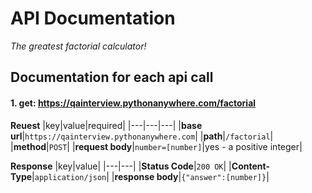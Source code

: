 # API Documentation
*The greatest factorial calculator!*

## Documentation for each api call

#### 1. get: https://qainterview.pythonanywhere.com/factorial
**Reuest**
|key|value|required|
|---|---|---|
|**base url**|`https://qainterview.pythonanywhere.com`|
|**path**|`/factorial`|
|**method**|`POST`|
|**request body**|`number=[number]`|yes - a positive integer|

**Response**
|key|value|
|---|---|
|**Status Code**|`200 OK`|
|**Content-Type**|`application/json`|
|**response body**|`{"answer":[number]}`|

